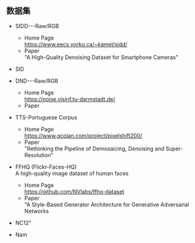 ## 数据集

- SIDD---Raw/RGB      
	- Home Page  
	  https://www.eecs.yorku.ca/~kamel/sidd/  
	- Paper  
	  "A High-Quality Denoising Dataset for Smartphone Cameras"   
- SID  
- DND---Raw/RGB   
	- Home Page  
	  https://noise.visinf.tu-darmstadt.de/
	- Paper   
	  
- TTS-Portuguese Corpus   
  - Home Page  
    https://www.gcqian.com/project/pixelshift200/  
  - Paper   
    "Rethinking the Pipeline of Demosaicing, Denoising and Super-Resolution"  
- FFHQ (Flickr-Faces-HQ)    
   A high-quality image dataset of human faces   
   - Home Page   
      https://github.com/NVlabs/ffhq-dataset    
   - Paper  
     "A Style-Based Generator Architecture for Generative Adversarial Networks
- NC12"  
- Nam    


<!--stackedit_data:
eyJoaXN0b3J5IjpbNzc2NzU2NDY2LDc3MDk2MDg2NywtMjQ4Nz
QyNDAwLDEwMjY5ODk3MF19
-->